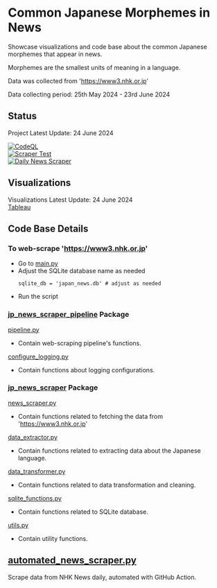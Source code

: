 # Common Japanese Morphemes in News

Showcase visualizations and code base about the common Japanese morphemes that appear in news.

Morphemes are the smallest units of meaning in a language.

Data was collected from 'https://www3.nhk.or.jp'

Data collecting period: 25th May 2024 - 23rd June 2024

## Status
Project Latest Update: 24 June 2024

[![CodeQL](https://github.com/sakan811/Find-Common-Japanese-Words-From-News/actions/workflows/codeql.yml/badge.svg)](https://github.com/sakan811/Find-Common-Japanese-Words-From-News/actions/workflows/codeql.yml)    
[![Scraper Test](https://github.com/sakan811/Find-Common-Japanese-Words-From-News/actions/workflows/scraper-test.yml/badge.svg)](https://github.com/sakan811/Find-Common-Japanese-Words-From-News/actions/workflows/scraper-test.yml)  
[![Daily News Scraper](https://github.com/sakan811/Find-Common-Japanese-Words-From-News/actions/workflows/daily-news-scraper.yml/badge.svg)](https://github.com/sakan811/Find-Common-Japanese-Words-From-News/actions/workflows/daily-news-scraper.yml)


## Visualizations
Visualizations Latest Update: 24 June 2024  
[Tableau](https://public.tableau.com/views/jp-news/Dashboard1?:language=en-US&publish=yes&:sid=&:display_count=n&:origin=viz_share_link)

## Code Base Details

### To web-scrape 'https://www3.nhk.or.jp'
- Go to [main.py](main.py)
- Adjust the SQLite database name as needed
    ```
    sqlite_db = 'japan_news.db' # adjust as needed
    ```
- Run the script

### [jp_news_scraper_pipeline](jp_news_scraper_pipeline) Package
[pipeline.py](japan_news_scraper%2Fpipeline.py)
- Contain web-scraping pipeline's functions.

[configure_logging.py](japan_news_scraper%2Fconfigure_logging.py)
- Contain functions about logging configurations.

### [jp_news_scraper](jp_news_scraper_pipeline%2Fjp_news_scraper) Package
[news_scraper.py](japan_news_scraper%2Fnews_scraper.py)
- Contain functions related to fetching the data from 'https://www3.nhk.or.jp'

[data_extractor.py](jp_news_scraper_pipeline%2Fjp_news_scraper%2Fdata_extractor.py)
- Contain functions related to extracting data about the Japanese language.

[data_transformer.py](japan_news_scraper%2Fdata_transformer.py)
- Contain functions related to data transformation and cleaning.

[sqlite_functions.py](japan_news_scraper%2Fsqlite_functions.py)
- Contain functions related to SQLite database.

[utils.py](jp_news_scraper_pipeline%2Fjp_news_scraper%2Futils.py)
- Contain utility functions.

## [automated_news_scraper.py](automated_news_scraper.py)
Scrape data from NHK News daily, automated with GitHub Action.